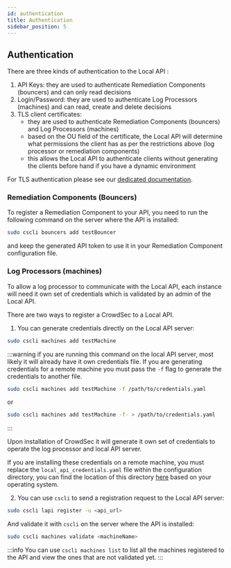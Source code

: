```yaml
---
id: authentication
title: Authentication
sidebar_position: 5
---
```




## Authentication

There are three kinds of authentication to the Local API :

1. API Keys: they are used to authenticate Remediation Components (bouncers) and can only read decisions
2. Login/Password: they are used to authenticate Log Processors (machines) and can read, create and delete decisions
3. TLS client certificates:
    - they are used to authenticate Remediation Components (bouncers) and Log Processors (machines)
    - based on the OU field of the certificate, the Local API will determine what permissions the client has as per the restrictions above (log processor or remediation components)
    - this allows the Local API to authenticate clients without generating the clients before hand if you have a dynamic environment

For TLS authentication please see our [dedicated documentation](/local_api/tls_auth.md).

### Remediation Components (Bouncers)

To register a Remediation Component to your API, you need to run the following command on the server where the API is installed:

```bash
sudo cscli bouncers add testBouncer
```

and keep the generated API token to use it in your Remediation Component configuration file.

### Log Processors (machines)

To allow a log processor to communicate with the Local API, each instance will need it own set of credentials which is validated by an admin of the Local API.

There are two ways to register a CrowdSec to a Local API.

1. You can generate credentials directly on the Local API server:

```bash
sudo cscli machines add testMachine
```

:::warning
if you are running this command on the local API server, most likely it will already have it own credentials file. If you are generating credentials for a remote machine you must pass the `-f` flag to generate the credentials to another file.

```bash
sudo cscli machines add testMachine -f /path/to/credentials.yaml
```
or
```bash
sudo cscli machines add testMachine -f- > /path/to/credentials.yaml
```
:::

Upon installation of CrowdSec it will generate it own set of credentials to operate the log processor and local API server.

If you are installing these credentials on a remote machine, you must replace the `local_api_credentials.yaml` file within the configuration directory, you can find the location of this directory [here](/u/troubleshooting/security_engine#where-is-configuration-stored) based on your operating system.

2. You can use `cscli` to send a registration request to the Local API server:

```bash
sudo cscli lapi register -u <api_url>
```

And validate it with `cscli` on the server where the API is installed:

```bash
sudo cscli machines validate <machineName>
```

:::info
You can use `cscli machines list` to list all the machines registered to the API and view the ones that are not validated yet.
:::

